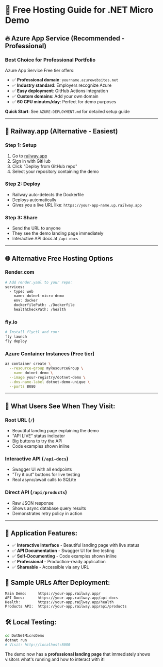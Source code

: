 # 🚀 Free Hosting Guide for .NET Micro Demo

## 🔥 **Azure App Service (Recommended - Professional)**

### Best Choice for Professional Portfolio

Azure App Service Free tier offers:

- ✅ **Professional domain**: `yourname.azurewebsites.net`
- ✅ **Industry standard**: Employers recognize Azure
- ✅ **Easy deployment**: GitHub Actions integration
- ✅ **Custom domains**: Add your own domain
- ✅ **60 CPU minutes/day**: Perfect for demo purposes

**Quick Start**: See `AZURE-DEPLOYMENT.md` for detailed setup guide

---

## 🚀 **Railway.app (Alternative - Easiest)**

### Step 1: Setup

1. Go to [railway.app](https://railway.app)
2. Sign in with GitHub
3. Click "Deploy from GitHub repo"
4. Select your repository containing the demo

### Step 2: Deploy

- Railway auto-detects the Dockerfile
- Deploys automatically
- Gives you a live URL like: `https://your-app-name.up.railway.app`

### Step 3: Share

- Send the URL to anyone
- They see the demo landing page immediately
- Interactive API docs at `/api-docs`

---

## 🌐 **Alternative Free Hosting Options**

### **Render.com**

```bash
# Add render.yaml to your repo:
services:
  - type: web
    name: dotnet-micro-demo
    env: docker
    dockerfilePath: ./Dockerfile
    healthCheckPath: /health
```

### **fly.io**

```bash
# Install flyctl and run:
fly launch
fly deploy
```

### **Azure Container Instances** (Free tier)

```bash
az container create \
  --resource-group myResourceGroup \
  --name dotnet-demo \
  --image your-registry/dotnet-demo \
  --dns-name-label dotnet-demo-unique \
  --ports 8080
```

---

## 📱 **What Users See When They Visit:**

### **Root URL (`/`)**

- Beautiful landing page explaining the demo
- "API LIVE" status indicator
- Big buttons to try the API
- Code examples shown inline

### **Interactive API (`/api-docs`)**

- Swagger UI with all endpoints
- "Try it out" buttons for live testing
- Real async/await calls to SQLite

### **Direct API (`/api/products`)**

- Raw JSON response
- Shows async database query results
- Demonstrates retry policy in action

---

## 🎯 **Application Features:**

- ✅ **Interactive Interface** - Beautiful landing page with live status
- ✅ **API Documentation** - Swagger UI for live testing
- ✅ **Self-Documenting** - Code examples shown inline
- ✅ **Professional** - Production-ready application
- ✅ **Shareable** - Accessible via any URL

## 🔗 **Sample URLs After Deployment:**

```
Main Demo:     https://your-app.railway.app/
API Docs:      https://your-app.railway.app/api-docs
Health:        https://your-app.railway.app/health
Products API:  https://your-app.railway.app/api/products
```

## 🛠️ **Local Testing:**

```bash
cd DotNetMicroDemo
dotnet run
# Visit: http://localhost:8080
```

The demo now has a **professional landing page** that immediately shows visitors what's running and how to interact with it!
